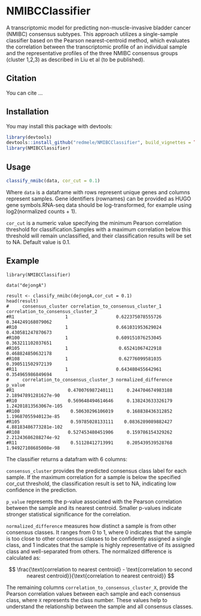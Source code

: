 # NMIBCClassifier
 
<!-- badges: start -->
<!-- badges: end -->

A transcriptomic model for predicting non-muscle-invasive bladder cancer (NMIBC) consensus subtypes. This approach utilizes a single-sample classifier based on the Pearson nearest-centroid method, which evaluates the correlation between the transcriptomic profile of an individual sample and the representative profiles of the three NMIBC consensus groups (cluster 1,2,3) as described in Liu et al (to be published).

## Citation
You can cite ...

## Installation

You may install this package with devtools:

``` r
library(devtools)
devtools::install_github("redmele/NMIBCClassifier", build_vignettes = TRUE)
library(NMIBCClassifier)
```

## Usage

``` r
classify_nmibc(data, cor_cut = 0.1)
```
Where `data` is a dataframe with rows represent unique genes and columns represent samples. Gene identifiers (rownames) can be provided as HUGO gene symbols.RNA-seq data should be log-transformed, for example using log2(normalized counts + 1).

`cor_cut`  is a numeric value specifying the minimum Pearson correlation threshold for classification.Samples with a maximum correlation below this threshold will remain unclassified, and their classification results will be set to NA. Default value is 0.1.

## Example

```{r example}
library(NMIBCClassifier)

data("dejongA")

result <- classify_nmibc(dejongA,cor_cut = 0.1)
head(result)
#     consensus_cluster correlation_to_consensus_cluster_1 correlation_to_consensus_cluster_2
#R1                   1                  0.622375078555726                  0.344249168079062
#R10                  1                  0.661031953629024                  0.430581247870673
#R100                 1                  0.609151076253045                  0.363211102037651
#R105                 1                   0.65241067422918                  0.468824850632178
#R108                 1                   0.62776099581035                  0.390511502972139
#R11                  1                  0.643480455642961                  0.354965986849694
#     correlation_to_consensus_cluster_3 normalized_difference               p_value
#R1                    0.470076987240111     0.244704674983188  2.18947891281627e-90
#R10                   0.569648494614646     0.138243633326179 1.24201813563067e-105
#R100                   0.50630296106019     0.168838436312852  1.19687055940123e-85
#R105                   0.59785028133111    0.0836289089882427 4.88183486773281e-102
#R108                  0.527453480451906     0.159786154329262  2.21243686288274e-92
#R11                    0.51128412713991     0.205439539528768  1.94927108685008e-98
```

The classifier returns a datafram with 6 columns:

`consensus_cluster` provides the predicted consensus class label for each sample. If the maximum correlation for a sample is below the specified cor_cut threshold, the classification result is set to NA, indicating low confidence in the prediction.

`p_value` represents the p-value associated with the Pearson correlation between the sample and its nearest centroid. Smaller p-values indicate stronger statistical significance for the correlation.

`normalized_difference` measures how distinct a sample is from other consensus classes. It ranges from 0 to 1, where 0 indicates that the sample is too close to other consensus classes to be confidently assigned a single class, and 1 indicates that the sample is highly representative of its assigned class and well-separated from others. The normalized difference is calculated as:

$$
\frac{\text{correlation to nearest centroid} - \text{correlation to second nearest centroid}}{\text{correlation to nearest centroid}}
$$

The remaining columns `correlation_to_consensus_cluster_X`, provide the Pearson correlation values between each sample and each consensus class, where `X` represents the class number. These values help to understand the relationship between the sample and all consensus classes.

